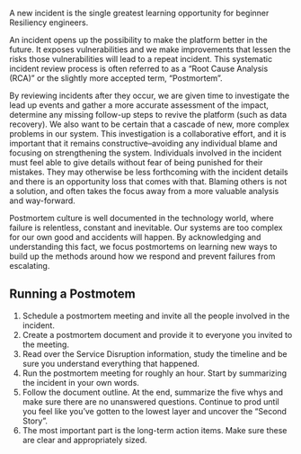 A new incident is the single greatest learning opportunity for beginner Resiliency engineers.

An incident opens up the possibility to make the platform better in the future. It exposes vulnerabilities and we make improvements that lessen the risks those vulnerabilities will lead to a repeat incident. This systematic incident review process is often referred to as a “Root Cause Analysis (RCA)” or the slightly more accepted term, “Postmortem”.

By reviewing incidents after they occur, we are given time to investigate the lead up events and gather a more accurate assessment of the impact, determine any missing follow-up steps to revive the platform (such as data recovery). We also want to be certain that a cascade of new, more complex problems in our system. This investigation is a collaborative effort, and it is important that it remains constructive–avoiding any individual blame and focusing on strengthening the system. Individuals involved in the incident must feel able to give details without fear of being punished for their mistakes. They may otherwise be less forthcoming with the incident details and there is an opportunity loss that comes with that. Blaming others is not a solution, and often takes the focus away from a more valuable analysis and way-forward.

Postmortem culture is well documented in the technology world, where failure is relentless, constant and inevitable. Our systems are too complex for our own good and accidents will happen. By acknowledging and understanding this fact, we focus postmortems on learning new ways to build up the methods around how we respond and prevent failures from escalating.

## Running a Postmotem

1. Schedule a postmortem meeting and invite all the people involved in the incident.
1. Create a postmortem document and provide it to everyone you invited to the meeting.
1. Read over the Service Disruption information, study the timeline and be sure you understand everything that happened.
1. Run the postmortem meeting for roughly an hour. Start by summarizing the incident in your own words.
1. Follow the document outline. At the end, summarize the five whys and make sure there are no unanswered questions. Continue to prod until you feel like you’ve gotten to the lowest layer and uncover the “Second Story”.
1. The most important part is the long-term action items. Make sure these are clear and appropriately sized.
